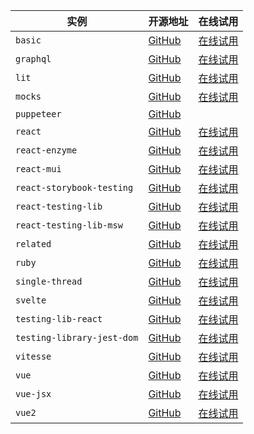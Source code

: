 | 实例 | 开源地址 | 在线试用 |
|---|---|---|
| `basic` | [GitHub](https://github.com/vitest-dev/vitest/tree/main/examples/basic) | [在线试用](https://stackblitz.com/fork/github/vitest-dev/vitest/tree/main/examples/basic?initialPath=__vitest__) |
| `graphql` | [GitHub](https://github.com/vitest-dev/vitest/tree/main/examples/graphql) | [在线试用](https://stackblitz.com/fork/github/vitest-dev/vitest/tree/main/examples/graphql?initialPath=__vitest__) |
| `lit` | [GitHub](https://github.com/vitest-dev/vitest/tree/main/examples/lit) | [在线试用](https://stackblitz.com/fork/github/vitest-dev/vitest/tree/main/examples/lit?initialPath=__vitest__) |
| `mocks` | [GitHub](https://github.com/vitest-dev/vitest/tree/main/examples/mocks) | [在线试用](https://stackblitz.com/fork/github/vitest-dev/vitest/tree/main/examples/mocks?initialPath=__vitest__) |
| `puppeteer` | [GitHub](https://github.com/vitest-dev/vitest/tree/main/examples/puppeteer) | |
| `react` | [GitHub](https://github.com/vitest-dev/vitest/tree/main/examples/react) | [在线试用](https://stackblitz.com/fork/github/vitest-dev/vitest/tree/main/examples/react?initialPath=__vitest__) |
| `react-enzyme` | [GitHub](https://github.com/vitest-dev/vitest/tree/main/examples/react-enzyme) | [在线试用](https://stackblitz.com/fork/github/vitest-dev/vitest/tree/main/examples/react-enzyme?initialPath=__vitest__) |
| `react-mui` | [GitHub](https://github.com/vitest-dev/vitest/tree/main/examples/react-mui) | [在线试用](https://stackblitz.com/fork/github/vitest-dev/vitest/tree/main/examples/react-mui?initialPath=__vitest__) |
| `react-storybook-testing` | [GitHub](https://github.com/vitest-dev/vitest/tree/main/examples/react-storybook-testing) | [在线试用](https://stackblitz.com/fork/github/vitest-dev/vitest/tree/main/examples/react-storybook-testing?initialPath=__vitest__) |
| `react-testing-lib` | [GitHub](https://github.com/vitest-dev/vitest/tree/main/examples/react-testing-lib) | [在线试用](https://stackblitz.com/fork/github/vitest-dev/vitest/tree/main/examples/react-testing-lib?initialPath=__vitest__) |
| `react-testing-lib-msw` | [GitHub](https://github.com/vitest-dev/vitest/tree/main/examples/react-testing-lib-msw) | [在线试用](https://stackblitz.com/fork/github/vitest-dev/vitest/tree/main/examples/react-testing-lib-msw?initialPath=__vitest__) |
| `related` | [GitHub](https://github.com/vitest-dev/vitest/tree/main/examples/related) | [在线试用](https://stackblitz.com/fork/github/vitest-dev/vitest/tree/main/examples/related?initialPath=__vitest__) |
| `ruby` | [GitHub](https://github.com/vitest-dev/vitest/tree/main/examples/ruby) | [在线试用](https://stackblitz.com/fork/github/vitest-dev/vitest/tree/main/examples/ruby?initialPath=__vitest__) |
| `single-thread` | [GitHub](https://github.com/vitest-dev/vitest/tree/main/examples/single-thread) | [在线试用](https://stackblitz.com/fork/github/vitest-dev/vitest/tree/main/examples/single-thread?initialPath=__vitest__) |
| `svelte` | [GitHub](https://github.com/vitest-dev/vitest/tree/main/examples/svelte) | [在线试用](https://stackblitz.com/fork/github/vitest-dev/vitest/tree/main/examples/svelte?initialPath=__vitest__) |
| `testing-lib-react` | [GitHub](https://github.com/vitest-dev/vitest/tree/main/examples/testing-lib-react) | [在线试用](https://stackblitz.com/fork/github/vitest-dev/vitest/tree/main/examples/testing-lib-react?initialPath=__vitest__) |
| `testing-library-jest-dom` | [GitHub](https://github.com/vitest-dev/vitest/tree/main/examples/testing-library-jest-dom) | [在线试用](https://stackblitz.com/fork/github/vitest-dev/vitest/tree/main/examples/testing-library-jest-dom?initialPath=__vitest__) |
| `vitesse` | [GitHub](https://github.com/vitest-dev/vitest/tree/main/examples/vitesse) | [在线试用](https://stackblitz.com/fork/github/vitest-dev/vitest/tree/main/examples/vitesse?initialPath=__vitest__) |
| `vue` | [GitHub](https://github.com/vitest-dev/vitest/tree/main/examples/vue) | [在线试用](https://stackblitz.com/fork/github/vitest-dev/vitest/tree/main/examples/vue?initialPath=__vitest__) |
| `vue-jsx` | [GitHub](https://github.com/vitest-dev/vitest/tree/main/examples/vue-jsx) | [在线试用](https://stackblitz.com/fork/github/vitest-dev/vitest/tree/main/examples/vue-jsx?initialPath=__vitest__) |
| `vue2` | [GitHub](https://github.com/vitest-dev/vitest/tree/main/examples/vue2) | [在线试用](https://stackblitz.com/fork/github/vitest-dev/vitest/tree/main/examples/vue2?initialPath=__vitest__) |

